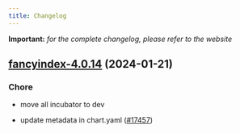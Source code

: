 ```yaml
---
title: Changelog
---
```


**Important:**
*for the complete changelog, please refer to the website*



## [fancyindex-4.0.14](https://github.com/truecharts/charts/compare/fancyindex-4.0.13...fancyindex-4.0.14) (2024-01-21)

### Chore



- move all incubator to dev

- update metadata in chart.yaml ([#17457](https://github.com/truecharts/charts/issues/17457))